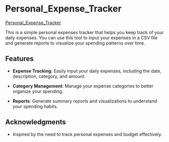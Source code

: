 # Personal_Expense_Tracker

[Personal_Expense_Tracker](https://github.com/Pushpalatharg/Personal_Expense_Tracker/blob/main/Personal%20Income%20and%20Expense%20Tracker.pdf)

This is a simple personal expenses tracker that helps you keep track of your daily expenses. You can use this tool to input your expenses in a CSV file and generate reports to visualize your spending patterns over time.

## Features

- **Expense Tracking**: Easily input your daily expenses, including the date, description, category, and amount.

- **Category Management**: Manage your expense categories to better organize your spending.

- **Reports**: Generate summary reports and visualizations to understand your spending habits.

## Acknowledgments

- Inspired by the need to track personal expenses and budget effectively.
